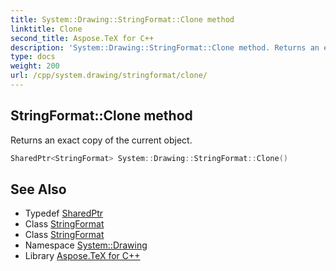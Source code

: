 ```yaml
---
title: System::Drawing::StringFormat::Clone method
linktitle: Clone
second_title: Aspose.TeX for C++
description: 'System::Drawing::StringFormat::Clone method. Returns an exact copy of the current object in C++.'
type: docs
weight: 200
url: /cpp/system.drawing/stringformat/clone/
---
```

## StringFormat::Clone method


Returns an exact copy of the current object.

```cpp
SharedPtr<StringFormat> System::Drawing::StringFormat::Clone()
```

## See Also

* Typedef [SharedPtr](../../../system/sharedptr/)
* Class [StringFormat](../)
* Class [StringFormat](../)
* Namespace [System::Drawing](../../)
* Library [Aspose.TeX for C++](../../../)
